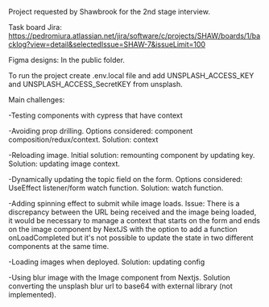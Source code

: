 Project requested by Shawbrook for the 2nd stage interview.

Task board Jira: https://pedromiura.atlassian.net/jira/software/c/projects/SHAW/boards/1/backlog?view=detail&selectedIssue=SHAW-7&issueLimit=100

Figma designs: In the public folder.

To run the project create .env.local file and add UNSPLASH_ACCESS_KEY and UNSPLASH_ACCESS_SecretKEY from unsplash.


Main challenges:

-Testing components with cypress that have context

-Avoiding prop drilling. Options considered: component composition/redux/context. Solution: context

-Reloading image. Initial solution: remounting component by updating key. Solution: updating image context.

-Dynamically updating the topic field on the form. Options considered: UseEffect listener/form watch function. Solution: watch function.

-Adding spinning effect to submit while image loads. Issue: There is a discrepancy between the URL being received and the image being loaded, it would be necessary to manage a context that starts on the form and ends on the image component by NextJS with the option to add a function onLoadCompleted but it's not possible to update the state in two different components at the same time.

-Loading images when deployed. Solution: updating config

-Using blur image with the Image component from Nextjs. Solution converting the unsplash blur url to base64 with external library (not implemented).